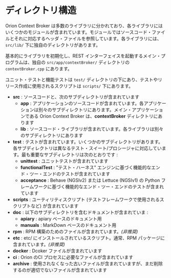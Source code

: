 # ディレクトリ構造

Orion Context Broker は多数のライブラリに分かれており、各ライブラリにはいくつかのモジュールが含まれています。モジュールではソースコード・ファイルとそれに対応するヘッダ・ファイルを参照しています。各ライブラリには、`src/lib/` 下に独自のディレクトリがあります。

基本的にライブラリを初期化し、REST インターフェイスを起動するメイン・プログラムは、独自の `src/app/contextBroker/` ディレクトリの `contextBroker.cpp` にあります。

ユニット・テストと機能テストは `test/` ディレクトリの下にあり、テストやリリース作成に使用されるスクリプトは `scripts/` 下にあります。

* **src** : ソースコードと、次のサブディレクトリが含まれています
  * **app** : アプリケーションのソースコードが含まれています。各アプリケーションは別々のサブディレクトリにあります。メイン・アプリケーションである Orion Context Broker は、**contextBroker** ディレクトリにあります
  * **lib** : ソースコード・ライブラリが含まれています。各ライブラリは別々のサブディレクトリにあります
* **test** : テストが含まれています。いくつかのサブディレクトリがあります。各サブディレクトリは異なるテスト・スイート/プロシージャに対応しています。最も重要なサブディレクトリは次のとおりです :
  * **unittest** : ユニットテストが含まれています
  * **functionalTest** : "テスト・ハーネス" エンジンに基づく機能的なエンド・ツー・エンドのテストが含まれています
  * **acceptance** : Behave (NGSIv2) または Lettuce (NGSIv1) の Python フレームワークに基づく機能的なエンド・ツー・エンドのテストが含まれています
* **scripts** : ユーティリティスクリプト (テストフレームワークで使用されるスクリプトなど) が含まれています
* **doc** : 以下のサブディレクトリを含むドキュメントが含まれていま :
  * **apiary** : apiary ベースのドキュメント用
  * **manuals** : MarkDown ベースのドキュメント用
* **rpm** : RPM 構築のためのファイルが含まれています。*(非推奨)*
* **etc** : etc/ にインストールされているスクリプト。通常、RPM パッケージに含まれています。*(非推奨)*
* **docker** : Dcoker ファイルが含まれています
* **ci** : Orion のCI プロセスに必要なファイルが含まれています
* **archive** : 使用されなくなった古いファイルが含まれていますが、まだ削除するのが適切でないファイルが含まれています
